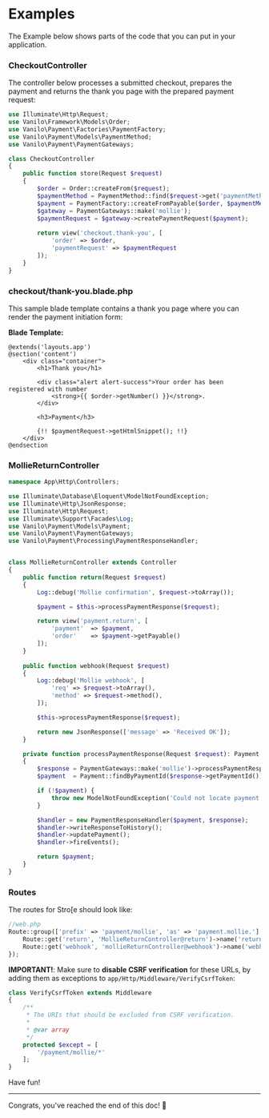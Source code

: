 # Examples

The Example below shows parts of the code that you can put in your application.

### CheckoutController

The controller below processes a submitted checkout, prepares the payment and returns the thank you
page with the prepared payment request:

```php
use Illuminate\Http\Request;
use Vanilo\Framework\Models\Order;
use Vanilo\Payment\Factories\PaymentFactory;
use Vanilo\Payment\Models\PaymentMethod;
use Vanilo\Payment\PaymentGateways;

class CheckoutController
{
    public function store(Request $request)
    {
        $order = Order::createFrom($request);
        $paymentMethod = PaymentMethod::find($request->get('paymentMethod'));
        $payment = PaymentFactory::createFromPayable($order, $paymentMethod);
        $gateway = PaymentGateways::make('mollie');
        $paymentRequest = $gateway->createPaymentRequest($payment);
        
        return view('checkout.thank-you', [
            'order' => $order,
            'paymentRequest' => $paymentRequest
        ]);
    }
}
```

### checkout/thank-you.blade.php

This sample blade template contains a thank you page where you can render the payment initiation
form:

**Blade Template:**

```blade
@extends('layouts.app')
@section('content')
    <div class="container">
        <h1>Thank you</h1>

        <div class="alert alert-success">Your order has been registered with number
            <strong>{{ $order->getNumber() }}</strong>.
        </div>

        <h3>Payment</h3>

        {!! $paymentRequest->getHtmlSnippet(); !!}
    </div>
@endsection
```

### MollieReturnController

```php
namespace App\Http\Controllers;

use Illuminate\Database\Eloquent\ModelNotFoundException;
use Illuminate\Http\JsonResponse;
use Illuminate\Http\Request;
use Illuminate\Support\Facades\Log;
use Vanilo\Payment\Models\Payment;
use Vanilo\Payment\PaymentGateways;
use Vanilo\Payment\Processing\PaymentResponseHandler;


class MollieReturnController extends Controller
{
    public function return(Request $request)
    {
        Log::debug('Mollie confirmation', $request->toArray());

        $payment = $this->processPaymentResponse($request);

        return view('payment.return', [
            'payment'  => $payment,
            'order'    => $payment->getPayable()
        ]);
    }
    
    public function webhook(Request $request)
    {
        Log::debug('Mollie webhook', [
            'req' => $request->toArray(),
            'method' => $request->method(),
        ]);

        $this->processPaymentResponse($request);

        return new JsonResponse(['message' => 'Received OK']);
    }

    private function processPaymentResponse(Request $request): Payment
    {
        $response = PaymentGateways::make('mollie')->processPaymentResponse($request);
        $payment  = Payment::findByPaymentId($response->getPaymentId());

        if (!$payment) {
            throw new ModelNotFoundException('Could not locate payment with id ' . $response->getPaymentId());
        }

        $handler = new PaymentResponseHandler($payment, $response);
        $handler->writeResponseToHistory();
        $handler->updatePayment();
        $handler->fireEvents();

        return $payment;
    }
}
```

### Routes

The routes for Stro[e should look like:

```php
//web.php
Route::group(['prefix' => 'payment/mollie', 'as' => 'payment.mollie.'], function() {
    Route::get('return', 'MollieReturnController@return')->name('return');
    Route::get('webhook', 'mollieReturnController@webhook')->name('webhook');
});
```

**IMPORTANT!**: Make sure to **disable CSRF verification** for these URLs, by adding them as
exceptions to `app/Http/Middleware/VerifyCsrfToken`:

```php
class VerifyCsrfToken extends Middleware
{
    /**
     * The URIs that should be excluded from CSRF verification.
     *
     * @var array
     */
    protected $except = [
        '/payment/mollie/*'
    ];
}
```

Have fun!

---
Congrats, you've reached the end of this doc! 🎉
